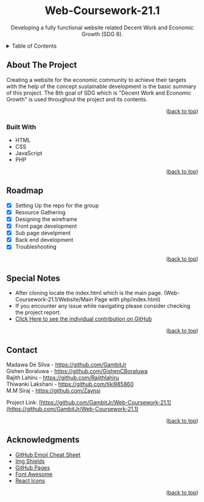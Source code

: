 <div id="top"></div>
<h1 align="center">Web-Coursework-21.1</h1>
<p align="center">Developing a fully functional website related Decent Work and Economic Growth (SDG 8). </p>
<details>
  <summary>Table of Contents</summary>
  <ol>
    <li>
      <a href="#about-the-project">About The Project</a>
      <ul>
        <li><a href="#built-with">Built With</a></li>
      </ul>
    <li><a href="#roadmap">Roadmap</a></li>
    <li><a href="#special notes">Special Notes (READ!) </a></li>
    <li><a href="#contact">Contact</a></li>
    <li><a href="#acknowledgments">Acknowledgments</a></li>
    
  </ol>
</details>


## About The Project
Creating a website for the economic community to achieve their targets with the help of the concept sustainable development is the basic summary of this project. The 8th goal of SDG which is "Decent Work and Economic Growth" is used throughout the project and its contents. 

<p align="right">(<a href="#top">back to top</a>)</p>

### Built With
* HTML
* CSS
* JavaScript
* PHP

<p align="right">(<a href="#top">back to top</a>)</p>

## Roadmap
- [x] Setting Up the repo for the group
- [x] Resource Gathering
- [x] Designing the wireframe
- [x] Front page development
- [x] Sub page develpment
- [x] Back end development
- [x] Troubleshooting

<p align="right">(<a href="#top">back to top</a>)</p>

## Special Notes
- After cloning locate the index.html which is the main page. (Web-Coursework-21.1/Website/Main Page with php/index.html)
- If you encounter any issue while navigating please consider checking the project report.
- <a href="https://github.com/TerribleCodes/Web-Coursework-21.1/graphs/contributors?from=2022-01-02&to=2022-03-03&type=c" target="_blank">Click Here to see the individual contribution on GitHub</a>

<p align="right">(<a href="#top">back to top</a>)</p>

## Contact
Madawa De Silva - https://github.com/GambitJr  
Gishen Boraluwa -  https://github.com/GishenCBoraluwa  
Rajith Lahiru - https://github.com/Rajithlahiru  
Thiwanki Lakshani - https://github.com/tiki985860  
M.M Siraj  - https://github.com/Zaynsj  

Project Link: [https://github.com/GambitJr/Web-Coursework-21.1](https://github.com/GambitJr/Web-Coursework-21.1)

<p align="right">(<a href="#top">back to top</a>)</p>

## Acknowledgments
* [GitHub Emoji Cheat Sheet](https://www.webpagefx.com/tools/emoji-cheat-sheet)
* [Img Shields](https://shields.io)
* [GitHub Pages](https://pages.github.com)
* [Font Awesome](https://fontawesome.com)
* [React Icons](https://react-icons.github.io/react-icons/search)

<p align="right">(<a href="#top">back to top</a>)</p>
